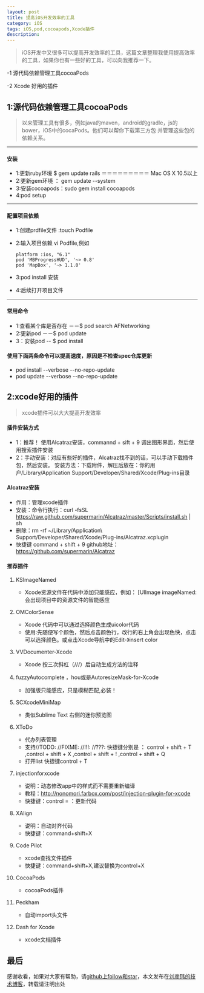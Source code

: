 ```yaml
---
layout: post
title: 提高iOS开发效率的工具
category: iOS
tags: iOS,pod,cocoapods,Xcode插件
description:
---
```


>   iOS开发中又很多可以提高开发效率的工具，这篇文章整理我使用提高效率的工具，如果你也有一些好的工具，可以向我推荐一下。

-1  源代码依赖管理工具cocoaPods

-2  Xcode 好用的插件

## 1:源代码依赖管理工具cocoaPods

>   以来管理工具有很多，例如java的maven，android的gradle，js的bower，iOS中的cocaPods。他们可以帮你下载第三方包
>   并管理这些包的依赖关系。

---

####    安装

-   1:更新ruby环境 $ gem update rails ＝＝＝＝＝＝＝＝＝ Mac OS X 10.5以上
-   2:更新gem环境 ： gem update --system
-   3:安装cocoapods：sudo gem install cocoapods
-   4:pod setup

---

####    配置项目依赖

-   1:创建prdfile文件 :touch Podfile

-   2:输入项目依赖 vi Podfile,例如

        platform :ios, "6.1"
        pod 'MBProgressHUD', '~> 0.8'
        pod 'MapBox', '~> 1.1.0'
-   3:pod install 安装
-   4:后续打开项目文件

---

####    常用命令

-   1:查看某个库是否存在 －－$ pod search AFNetworking
-   2:更新pod －－$ pod update
-   3：安装pod  -- $ pod install


####  使用下面两条命令可以提高速度，原因是不检查spec仓库更新
-   pod install --verbose --no-repo-update
-   pod update --verbose --no-repo-update

## 2:xcode好用的插件

>   xcode插件可以大大提高开发效率

#### 插件安装方式
-   1：推荐！ 使用Alcatraz安装，commannd + sift + 9 调出图形界面，然后使用搜索插件安装
-   2：手动安装：对应有些好的插件，Alcatraz找不到的话，可以手动下载插件包，然后安装。
    安装方法：下载附件，解压后放在：你的用户/Library/Application Support/Developer/Shared/Xcode/Plug-ins目录

#### Alcatraz安装

-   作用：管理xcode插件
-   安装：命令行执行：curl -fsSL https://raw.github.com/supermarin/Alcatraz/master/Scripts/install.sh | sh
-   删除：rm -rf ~/Library/Application\ Support/Developer/Shared/Xcode/Plug-ins/Alcatraz.xcplugin
-   快捷键 command + shift + 9
github地址：https://github.com/supermarin/Alcatraz

#### 推荐插件

1.  KSImageNamed
    -  Xcode资源文件在代码中添加只能感应，例如： [UIImage imageNamed: 会出现项目中的资源文件的智能感应

2.  OMColorSense
    -  Xcode 代码中可以通过选择颜色生成uicolor代码
    -  使用:先随便写个颜色，然后点击颜色行，改行的右上角会出现色快，点击可以选择颜色。或点击Xcode导航中的Edit-》insert color

3.  VVDocumenter-Xcode
    -   Xcode 按三次斜杠（///）后自动生成方法的注释

4.  fuzzyAutocomplete ，hou或是AutoresizeMask-for-Xcode
    -   加强版只能感应，只是模糊匹配,必装！

5.  SCXcodeMiniMap
    -   类似Sublime Text 右侧的迷你预览图

6.  XToDo
    -   代办列表管理
    -   支持//TODO: //FIXME: //!!!: //???: 快捷键分别是 ： control + shift + T ,control + shift + X ,control + shift + ! ,control + shift + Q
    -   打开list 快捷键control + T

7.  injectionforxcode
    -   说明：动态修改app中的样式而不需要重新编译
    -   教程：http://nonomori.farbox.com/post/injection-plugin-for-xcode
    -   快捷键：control = ：更新代码

8.  XAlign
    -   说明：自动对齐代码
    -   快捷键：command+shift+X

9.  Code Pilot
    -   xcode查找文件插件
    -   快捷键：command+shift+X,建议替换为control+X

10. CocoaPods
    -   cocoaPods插件

11. Peckham
    -   自动import头文件

12. Dash for Xcode
    -   xcode文档插件

## 最后

感谢收看，如果对大家有帮助，请[github上follow和star](https://github.com/coolnameismy)，本文发布在[刘彦玮的技术博客](https://zsmsimon.github.io/)，转载请注明出处